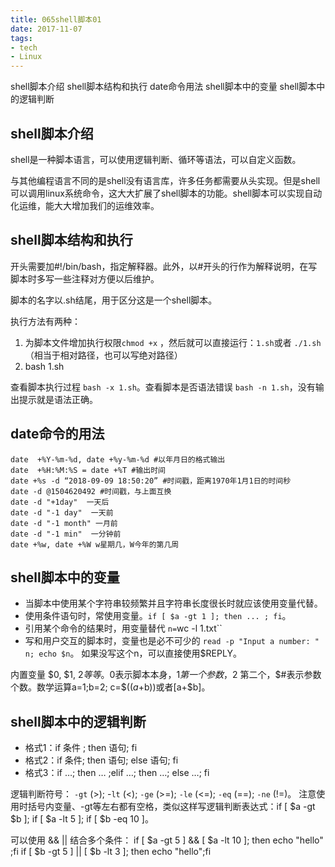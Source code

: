 ```yaml
---
title: 065shell脚本01
date: 2017-11-07
tags:
- tech
- Linux
---
```


shell脚本介绍
shell脚本结构和执行
date命令用法
shell脚本中的变量
shell脚本中的逻辑判断

<!--more-->

## shell脚本介绍
shell是一种脚本语言，可以使用逻辑判断、循环等语法，可以自定义函数。

与其他编程语言不同的是shell没有语言库，许多任务都需要从头实现。但是shell可以调用linux系统命令，这大大扩展了shell脚本的功能。shell脚本可以实现自动化运维，能大大增加我们的运维效率。

## shell脚本结构和执行
开头需要加#!/bin/bash，指定解释器。此外，以#开头的行作为解释说明，在写脚本时多写一些注释对方便以后维护。

脚本的名字以.sh结尾，用于区分这是一个shell脚本。

执行方法有两种：
1. 为脚本文件增加执行权限`chmod +x` ，然后就可以直接运行：`1.sh`或者 `./1.sh`（相当于相对路径，也可以写绝对路径）
2. bash 1.sh

查看脚本执行过程 `bash -x 1.sh`。查看脚本是否语法错误  `bash -n 1.sh`，没有输出提示就是语法正确。

## date命令的用法
```
date  +%Y-%m-%d, date +%y-%m-%d #以年月日的格式输出
date  +%H:%M:%S = date +%T #输出时间
date +%s -d “2018-09-09 18:50:20” #时间戳，距离1970年1月1日的时间秒
date -d @1504620492 #时间戳，与上面互换
date -d "+1day"  一天后
date -d "-1 day"  一天前
date -d "-1 month" 一月前
date -d "-1 min"  一分钟前
date +%w, date +%W w星期几，W今年的第几周
```

## shell脚本中的变量
- 当脚本中使用某个字符串较频繁并且字符串长度很长时就应该使用变量代替。
- 使用条件语句时，常使用变量。`if [ $a -gt 1 ]; then ... ; fi`。
- 引用某个命令的结果时，用变量替代 `n=`wc -l 1.txt``
- 写和用户交互的脚本时，变量也是必不可少的 `read -p "Input a number: " n; echo $n`。 如果没写这个n，可以直接使用$REPLY。

内置变量 $0, $1, $2等等。$0表示脚本本身，$1 第一个参数，$2 第二个，$#表示参数个数。数学运算a=1;b=2; c=$(($a+$b))或者$[$a+$b]。

## shell脚本中的逻辑判断
- 格式1：if 条件 ; then 语句; fi
- 格式2：if 条件; then 语句; else 语句; fi
- 格式3：if …; then … ;elif …; then …; else …; fi

逻辑判断符号： `-gt` (>); -`lt` (<); `-ge` (>=); `-le` (<=); `-eq` (==); `-ne` (!=)。 注意使用时括号内变量、-gt等左右都有空格，类似这样写逻辑判断表达式：if [ $a -gt $b ]; if [ $a -lt 5 ]; if [ $b -eq 10 ]。

可以使用 && || 结合多个条件：
if [ $a -gt 5 ] && [ $a -lt 10 ]; then echo "hello" ;fi
if [ $b -gt 5 ] || [ $b -lt 3 ]; then echo "hello";fi
